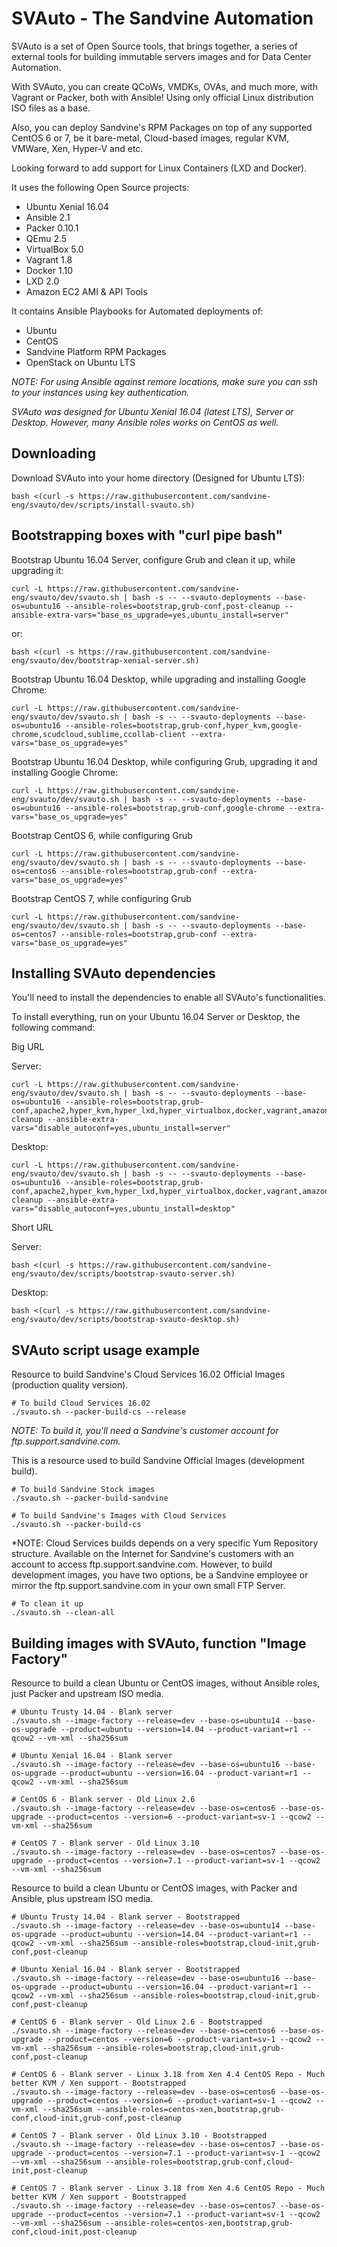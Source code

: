 
# SVAuto - The Sandvine Automation

SVAuto is a set of Open Source tools, that brings together, a series of external tools for building immutable servers images and for Data Center Automation.

With SVAuto, you can create QCoWs, VMDKs, OVAs, and much more, with Vagrant or Packer, both with Ansible! Using only official Linux distribution ISO files as a base.

Also, you can deploy Sandvine's RPM Packages on top of any supported CentOS 6 or 7, be it bare-metal, Cloud-based images, regular KVM, VMWare, Xen, Hyper-V and etc.

Looking forward to add support for Linux Containers (LXD and Docker).

It uses the following Open Source projects:

* Ubuntu Xenial 16.04
* Ansible 2.1
* Packer 0.10.1
* QEmu 2.5
* VirtualBox 5.0
* Vagrant 1.8
* Docker 1.10
* LXD 2.0
* Amazon EC2 AMI & API Tools

It contains Ansible Playbooks for Automated deployments of:

* Ubuntu
* CentOS
* Sandvine Platform RPM Packages
* OpenStack on Ubuntu LTS

*NOTE: For using Ansible against remore locations, make sure you can ssh to your instances using key authentication.*

*SVAuto was designed for Ubuntu Xenial 16.04 (latest LTS), Server or Desktop. However, many Ansible roles works on CentOS as well.*

## Downloading

Download SVAuto into your home directory (Designed for Ubuntu LTS):

    bash <(curl -s https://raw.githubusercontent.com/sandvine-eng/svauto/dev/scripts/install-svauto.sh)

## Bootstrapping boxes with "curl pipe bash"

Bootstrap Ubuntu 16.04 Server, configure Grub and clean it up, while upgrading it:

    curl -L https://raw.githubusercontent.com/sandvine-eng/svauto/dev/svauto.sh | bash -s -- --svauto-deployments --base-os=ubuntu16 --ansible-roles=bootstrap,grub-conf,post-cleanup --ansible-extra-vars="base_os_upgrade=yes,ubuntu_install=server"

or:

    bash <(curl -s https://raw.githubusercontent.com/sandvine-eng/svauto/dev/bootstrap-xenial-server.sh) 

Bootstrap Ubuntu 16.04 Desktop, while upgrading and installing Google Chrome:

    curl -L https://raw.githubusercontent.com/sandvine-eng/svauto/dev/svauto.sh | bash -s -- --svauto-deployments --base-os=ubuntu16 --ansible-roles=bootstrap,grub-conf,hyper_kvm,google-chrome,scudcloud,sublime,ccollab-client --extra-vars="base_os_upgrade=yes"

Bootstrap Ubuntu 16.04 Desktop, while configuring Grub, upgrading it and installing Google Chrome:

    curl -L https://raw.githubusercontent.com/sandvine-eng/svauto/dev/svauto.sh | bash -s -- --svauto-deployments --base-os=ubuntu16 --ansible-roles=bootstrap,grub-conf,google-chrome --extra-vars="base_os_upgrade=yes"

Bootstrap CentOS 6, while configuring Grub

    curl -L https://raw.githubusercontent.com/sandvine-eng/svauto/dev/svauto.sh | bash -s -- --svauto-deployments --base-os=centos6 --ansible-roles=bootstrap,grub-conf --extra-vars="base_os_upgrade=yes"

Bootstrap CentOS 7, while configuring Grub

    curl -L https://raw.githubusercontent.com/sandvine-eng/svauto/dev/svauto.sh | bash -s -- --svauto-deployments --base-os=centos7 --ansible-roles=bootstrap,grub-conf --extra-vars="base_os_upgrade=yes"

## Installing SVAuto dependencies

You'll need to install the dependencies to enable all SVAuto's functionalities.

To install everything, run on your Ubuntu 16.04 Server or Desktop, the following command:

Big URL

Server:

    curl -L https://raw.githubusercontent.com/sandvine-eng/svauto/dev/svauto.sh | bash -s -- --svauto-deployments --base-os=ubuntu16 --ansible-roles=bootstrap,grub-conf,apache2,hyper_kvm,hyper_lxd,hyper_virtualbox,docker,vagrant,amazon_ec2_tools,redhat_tools_ubuntu,os_clients,packer,vsftpd,post-cleanup --ansible-extra-vars="disable_autoconf=yes,ubuntu_install=server"

Desktop:

    curl -L https://raw.githubusercontent.com/sandvine-eng/svauto/dev/svauto.sh | bash -s -- --svauto-deployments --base-os=ubuntu16 --ansible-roles=bootstrap,grub-conf,apache2,hyper_kvm,hyper_lxd,hyper_virtualbox,docker,vagrant,amazon_ec2_tools,redhat_tools_ubuntu,os_clients,packer,vsftpd,post-cleanup --ansible-extra-vars="disable_autoconf=yes,ubuntu_install=desktop"

Short URL

Server:

    bash <(curl -s https://raw.githubusercontent.com/sandvine-eng/svauto/dev/scripts/bootstrap-svauto-server.sh)

Desktop:

    bash <(curl -s https://raw.githubusercontent.com/sandvine-eng/svauto/dev/scripts/bootstrap-svauto-desktop.sh)

## SVAuto script usage example

Resource to build Sandvine's Cloud Services 16.02 Official Images (production quality version).

    # To build Cloud Services 16.02
    ./svauto.sh --packer-build-cs --release

*NOTE: To build it, you'll need a Sandvine's customer account for ftp.support.sandvine.com.*

This is a resource used to build Sandvine Official Images (development build).

    # To build Sandvine Stock images
    ./svauto.sh --packer-build-sandvine

    # To build Sandvine's Images with Cloud Services
    ./svauto.sh --packer-build-cs

*NOTE: Cloud Services builds depends on a very specific Yum Repository structure. Available on the Internet for Sandvine's customers with an account to access ftp.support.sandvine.com. However, to build development images, you have two options, be a Sandvine employee or mirror the ftp.support.sandvine.com in your own small FTP Server.

    # To clean it up
    ./svauto.sh --clean-all

## Building images with SVAuto, function "Image Factory"

Resource to build a clean Ubuntu or CentOS images, without Ansible roles, just Packer and upstream ISO media.

    # Ubuntu Trusty 14.04 - Blank server
    ./svauto.sh --image-factory --release=dev --base-os=ubuntu14 --base-os-upgrade --product=ubuntu --version=14.04 --product-variant=r1 --qcow2 --vm-xml --sha256sum

    # Ubuntu Xenial 16.04 - Blank server
    ./svauto.sh --image-factory --release=dev --base-os=ubuntu16 --base-os-upgrade --product=ubuntu --version=16.04 --product-variant=r1 --qcow2 --vm-xml --sha256sum

    # CentOS 6 - Blank server - Old Linux 2.6
    ./svauto.sh --image-factory --release=dev --base-os=centos6 --base-os-upgrade --product=centos --version=6 --product-variant=sv-1 --qcow2 --vm-xml --sha256sum

    # CentOS 7 - Blank server - Old Linux 3.10
    ./svauto.sh --image-factory --release=dev --base-os=centos7 --base-os-upgrade --product=centos --version=7.1 --product-variant=sv-1 --qcow2 --vm-xml --sha256sum

Resource to build a clean Ubuntu or CentOS images, with Packer and Ansible, plus upstream ISO media.

    # Ubuntu Trusty 14.04 - Blank server - Bootstrapped
    ./svauto.sh --image-factory --release=dev --base-os=ubuntu14 --base-os-upgrade --product=ubuntu --version=14.04 --product-variant=r1 --qcow2 --vm-xml --sha256sum --ansible-roles=bootstrap,cloud-init,grub-conf,post-cleanup

    # Ubuntu Xenial 16.04 - Blank server - Bootstrapped
    ./svauto.sh --image-factory --release=dev --base-os=ubuntu16 --base-os-upgrade --product=ubuntu --version=16.04 --product-variant=r1 --qcow2 --vm-xml --sha256sum --ansible-roles=bootstrap,cloud-init,grub-conf,post-cleanup

    # CentOS 6 - Blank server - Old Linux 2.6 - Bootstrapped
    ./svauto.sh --image-factory --release=dev --base-os=centos6 --base-os-upgrade --product=centos --version=6 --product-variant=sv-1 --qcow2 --vm-xml --sha256sum --ansible-roles=bootstrap,cloud-init,grub-conf,post-cleanup

    # CentOS 6 - Blank server - Linux 3.18 from Xen 4.4 CentOS Repo - Much better KVM / Xen support - Bootstrapped
    ./svauto.sh --image-factory --release=dev --base-os=centos6 --base-os-upgrade --product=centos --version=6 --product-variant=sv-1 --qcow2 --vm-xml --sha256sum --ansible-roles=centos-xen,bootstrap,grub-conf,cloud-init,grub-conf,post-cleanup
 
    # CentOS 7 - Blank server - Old Linux 3.10 - Bootstrapped
    ./svauto.sh --image-factory --release=dev --base-os=centos7 --base-os-upgrade --product=centos --version=7.1 --product-variant=sv-1 --qcow2 --vm-xml --sha256sum --ansible-roles=bootstrap,grub-conf,cloud-init,post-cleanup

    # CentOS 7 - Blank server - Linux 3.18 from Xen 4.6 CentOS Repo - Much better KVM / Xen support - Bootstrapped
    ./svauto.sh --image-factory --release=dev --base-os=centos7 --base-os-upgrade --product=centos --version=7.1 --product-variant=sv-1 --qcow2 --vm-xml --sha256sum --ansible-roles=centos-xen,bootstrap,grub-conf,cloud-init,post-cleanup
